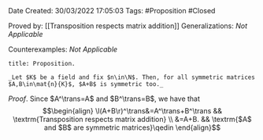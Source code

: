 <br />
<br />

Date Created: 30/03/2022 17:05:03
Tags: #Proposition #Closed 

Proved by: [[Transposition respects matrix addition]]
Generalizations: _Not Applicable_

Counterexamples: _Not Applicable_

``` ad-Proposition
title: Proposition.

_Let $K$ be a field and fix $n\in\N$. Then, for all symmetric matrices $A,B\in\mat{n}{K}$, $A+B$ is symmetric too._

```

_Proof_. Since $A^\trans=A$ and $B^\trans=B$, we have that
$$\begin{align}
    \l(A+B\r)^\trans&=A^\trans+B^\trans && \textrm{Transposition respects matrix addition} \\
    &=A+B. && \textrm{$A$ and $B$ are symmetric matrices}\qedin
\end{align}$$
